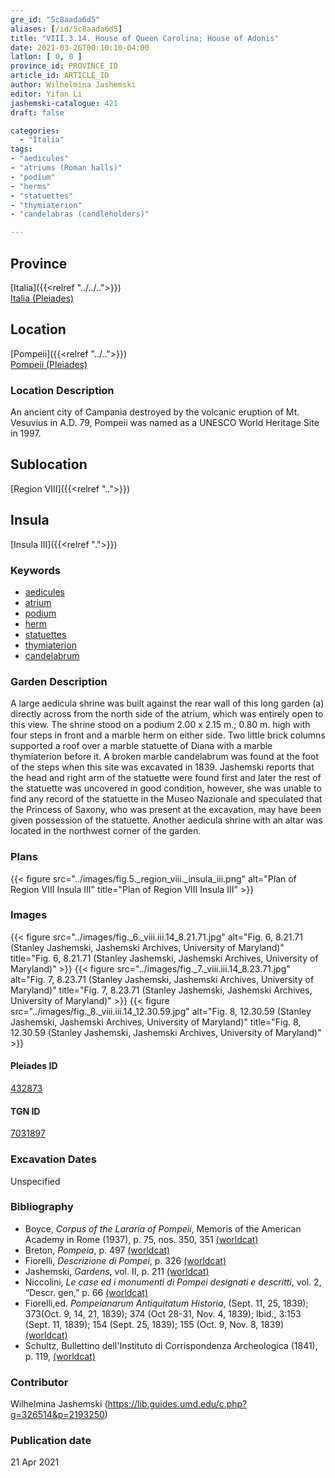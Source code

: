 ```yaml
---
gre_id: "5c8aada6d5"
aliases: [/id/5c8aada6d5]
title: "VIII.3.14. House of Queen Carolina; House of Adonis"
date: 2021-03-26T00:10:10-04:00
latlon: [ 0, 0 ]
province_id: PROVINCE_ID
article_id: ARTICLE_ID
author: Wilhelmina Jashemski
editor: Yifan Li
jashemski-catalogue: 421
draft: false

categories:
  - "Italia"
tags:
- "aedicules"
- "atriums (Roman halls)"
- "podium"
- "herms"
- "statuettes"
- "thymiaterion"
- "candelabras (candleholders)"

---
```


## Province
[Italia]({{<relref "../../..">}}) \
[Italia (Pleiades)](https://pleiades.stoa.org/places/1052)

## Location
[Pompeii]({{<relref "../..">}}) \
[Pompeii (Pleiades)](https://pleiades.stoa.org/places/433032)

### Location Description
An ancient city of Campania destroyed by the volcanic eruption of Mt. Vesuvius in A.D. 79, Pompeii was named as a UNESCO World Heritage Site in 1997.

## Sublocation
[Region VIII]({{<relref "..">}})

## Insula
[Insula III]({{<relref ".">}})

### Keywords
 - [aedicules](http://vocab.getty.edu/page/aat/300002574)
 - [atrium](http://vocab.getty.edu/page/aat/300004097)
 - [podium](http://vocab.getty.edu/page/aat/300000976)
 - [herm](http://vocab.getty.edu/page/aat/300047170)
 - [statuettes](http://vocab.getty.edu/page/aat/300312262)
 - [thymiaterion](http://vocab.getty.edu/page/aat/300265006)
 - [candelabrum](http://vocab.getty.edu/page/aat/300265618)

### Garden Description
A large aedicula shrine was built against the rear wall of this long garden (a) directly across from the north side of the atrium, which was entirely open to this view. The shrine stood on a podium 2.00 x 2.15 m.; 0.80 m. high with four steps in front and a marble herm on either side. Two little brick columns supported a roof over a marble statuette of Diana with a marble thymiaterion before it. A broken marble candelabrum was found at the foot of the steps when this site was excavated in 1839. Jashemski reports that the head and right arm of the statuette were found first and later the rest of the statuette was uncovered in good condition, however, she was unable to find any record of the statuette in the Museo Nazionale and speculated that the Princess of Saxony, who was present at the excavation, may have been given possession of the statuette. Another aedicula shrine with an altar was located in the northwest corner of the garden.

### Plans
{{< figure src="../images/fig.5._region_viii._insula_iii.png" alt="Plan of Region VIII Insula III" title="Plan of Region VIII Insula III" >}}

### Images
{{< figure src="../images/fig._6._viii.iii.14_8.21.71.jpg" alt="Fig. 6, 8.21.71 (Stanley Jashemski, Jashemski Archives, University of Maryland)" title="Fig. 6, 8.21.71 (Stanley Jashemski, Jashemski Archives, University of Maryland)" >}}
{{< figure src="../images/fig._7._viii.iii.14_8.23.71.jpg" alt="Fig. 7, 8.23.71 (Stanley Jashemski, Jashemski Archives, University of Maryland)" title="Fig. 7, 8.23.71 (Stanley Jashemski, Jashemski Archives, University of Maryland)" >}}
{{< figure src="../images/fig._8._viii.iii.14_12.30.59.jpg" alt="Fig. 8, 12.30.59 (Stanley Jashemski, Jashemski Archives, University of Maryland)" title="Fig. 8, 12.30.59 (Stanley Jashemski, Jashemski Archives, University of Maryland)" >}}

#### Pleiades ID
[432873](https://pleiades.stoa.org/places/538911200)

#### TGN ID
[7031897](http://vocab.getty.edu/page/tgn/2053030)

###  Excavation Dates
Unspecified


### Bibliography
* Boyce, *Corpus of the Lararia of Pompeii*, Memoris of the American Academy in Rome (1937), p. 75, nos. 350, 351 [(worldcat)](http://www.worldcat.org/oclc/1131425884)
* Breton, *Pompeia*, p. 497 [(worldcat)](http://www.worldcat.org/oclc/894211341)
* Fiorelli, *Descrizione di Pompei*, p. 326 [(worldcat)](http://www.worldcat.org/oclc/252039996)
* Jashemski, *Gardens*, vol. II, p. 211 [(worldcat)](http://www.worldcat.org/oclc/1113367431)
* Niccolini, *Le case ed i monumenti di Pompei designati e descritti*, vol. 2, “Descr. gen,” p. 66 [(worldcat)](http://www.worldcat.org/oclc/906755593)
* Fiorelli,ed. *Pompeianarum Antiquitatum Historia*, (Sept. 11, 25, 1839); 373(Oct. 9, 14, 21, 1839); 374 (Oct 28-31, Nov. 4, 1839); Ibid., 3:153 (Sept. 11, 1839); 154 (Sept. 25, 1839); 155 (Oct. 9, Nov. 8, 1839) [(worldcat)](http://www.worldcat.org/oclc/714988573)
* Schultz, Bullettino dell'Instituto di Corrispondenza Archeologica (1841), p. 119, [(worldcat)](http://www.worldcat.org/oclc/646515522)


### Contributor
Wilhelmina Jashemski (https://lib.guides.umd.edu/c.php?g=326514&p=2193250)

### Publication date

21 Apr 2021
